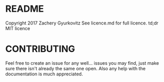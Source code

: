 # README #

Copyright 2017 Zachery Gyurkovitz See licence.md for full licence. td;dr MIT licence

# CONTRIBUTING #
Feel free to create an issue for any well... issues you may find, just make sure there isn't already the same one open.
Also any help with the documentation is much appreciated.